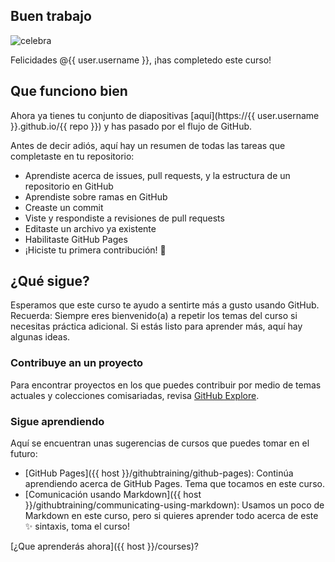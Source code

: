 ## Buen trabajo

![celebra](https://octodex.github.com/images/collabocats.jpg)

Felicidades @{{ user.username }}, ¡has completedo este curso!

## Que funciono bien

Ahora ya tienes tu conjunto de diapositivas [aquí](https://{{ user.username }}.github.io/{{ repo }}) y has pasado por el flujo de GitHub.

Antes de decir adiós, aquí hay un resumen de todas las tareas que completaste en tu repositorio:

- Aprendiste acerca de issues, pull requests, y la estructura de un repositorio en GitHub
- Aprendiste sobre ramas en GitHub
- Creaste un commit
- Viste y respondiste a revisiones de pull requests
- Editaste un archivo ya existente
- Habilitaste GitHub Pages
- ¡Hiciste tu primera contribución! :tada:  

## ¿Qué sigue?

Esperamos que este curso te ayudo a sentirte más a gusto usando GitHub. Recuerda: Siempre eres bienvenido(a) a repetir los temas del curso si necesitas práctica adicional. Si estás listo para aprender más, aquí hay algunas ideas.

### Contribuye an un proyecto

Para encontrar proyectos en los que puedes contribuir por medio de temas actuales y colecciones comisariadas, revisa [GitHub Explore](https://github.com/explore).

### Sigue aprendiendo

Aquí se encuentran unas sugerencias de cursos que puedes tomar en el futuro:
- [GitHub Pages]({{ host }}/githubtraining/github-pages): Continúa aprendiendo acerca de GitHub Pages. Tema que tocamos en este curso.
- [Comunicación usando Markdown]({{ host }}/githubtraining/communicating-using-markdown): Usamos un poco de Markdown en este curso, pero si quieres aprender todo acerca de este :sparkles: sintaxis, toma el curso!

[¿Que aprenderás ahora]({{ host }}/courses)?
